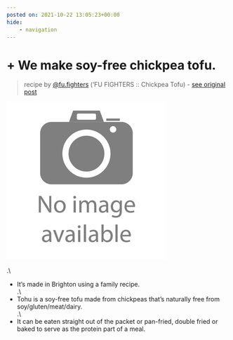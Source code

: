 ```yaml
---
posted on: 2021-10-22 13:05:23+00:00
hide:
    - navigation
---
```


# + We make soy-free chickpea tofu. 

> recipe by [@fu.fighters](https://www.instagram.com/fu.fighters/) 
(‘FU FIGHTERS :: Chickpea Tofu) - [see original post](https://instagram.com/p/CVVPoU6NwLR)

![](../img/noimage.jpg)

.\
+ It’s made in Brighton using a family recipe.\
.\
+ Tohu is a soy-free tofu made from chickpeas that’s naturally free from soy/gluten/meat/dairy.\
.\
+ It can be eaten straight out of the packet or pan-fried, double fried or baked to serve as the protein part of a meal. 